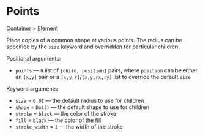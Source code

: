 # Points

<span class="inherit">[Container](#Container) > [Element](#Element)</span>

Place copies of a common shape at various points. The radius can be specified by the `size` keyword and overridden for particular children.

Positional arguments:
- `points` — a list of `[child, position]` pairs, where `position` can be either an `[x,y]` pair or a `[x,y,r]`/`[x,y,rx,ry]` list to override the default `size`

Keyword arguments:
- `size` = `0.01` — the default radius to use for children
- `shape` = `Dot()` — the default shape to use for children
- `stroke` = `black` — the color of the stroke
- `fill` = `black` — the color of the fill
- `stroke_width` = `1` — the width of the stroke
